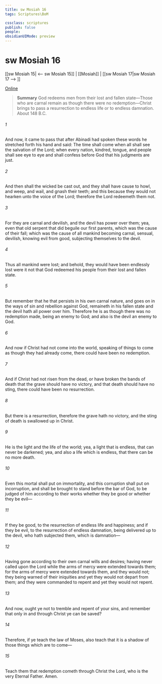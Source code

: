 ```yaml
---
title: sw Mosiah 16
tags: Scriptures\BoM

cssclass: scriptures
publish: false
people:
obsidianUIMode: preview
---
```


# sw Mosiah 16
[[sw Mosiah 15| <-- sw Mosiah 15]] | [[Mosiah]] | [[sw Mosiah 17|sw Mosiah 17 --> ]]

[Online](https://churchofjesuschrist.org/study/scriptures/bofm/mosiah/16?lang=eng)

> __Summary__
God redeems men from their lost and fallen state—Those who are carnal remain as though there were no redemption—Christ brings to pass a resurrection to endless life or to endless damnation. About 148 B.C.

###### 1 
And now, it came to pass that after Abinadi had spoken these words he stretched forth his hand and said: The time shall come when all shall see the salvation of the Lord; when every nation, kindred, tongue, and people shall see eye to eye and shall confess before God that his judgments are just.

###### 2 
And then shall the wicked be cast out, and they shall have cause to howl, and weep, and wail, and gnash their teeth; and this because they would not hearken unto the voice of the Lord; therefore the Lord redeemeth them not.

###### 3 
For they are carnal and devilish, and the devil has power over them; yea, even that old serpent that did beguile our first parents, which was the cause of their fall; which was the cause of all mankind becoming carnal, sensual, devilish, knowing evil from good, subjecting themselves to the devil.

###### 4 
Thus all mankind were lost; and behold, they would have been endlessly lost were it not that God redeemed his people from their lost and fallen state.

###### 5 
But remember that he that persists in his own carnal nature, and goes on in the ways of sin and rebellion against God, remaineth in his fallen state and the devil hath all power over him. Therefore he is as though there was no redemption made, being an enemy to God; and also is the devil an enemy to God.

###### 6 
And now if Christ had not come into the world, speaking of things to come as though they had already come, there could have been no redemption.

###### 7 
And if Christ had not risen from the dead, or have broken the bands of death that the grave should have no victory, and that death should have no sting, there could have been no resurrection.

###### 8 
But there is a resurrection, therefore the grave hath no victory, and the sting of death is swallowed up in Christ.

###### 9 
He is the light and the life of the world; yea, a light that is endless, that can never be darkened; yea, and also a life which is endless, that there can be no more death.

###### 10 
Even this mortal shall put on immortality, and this corruption shall put on incorruption, and shall be brought to stand before the bar of God, to be judged of him according to their works whether they be good or whether they be evil—

###### 11 
If they be good, to the resurrection of endless life and happiness; and if they be evil, to the resurrection of endless damnation, being delivered up to the devil, who hath subjected them, which is damnation—

###### 12 
Having gone according to their own carnal wills and desires; having never called upon the Lord while the arms of mercy were extended towards them; for the arms of mercy were extended towards them, and they would not; they being warned of their iniquities and yet they would not depart from them; and they were commanded to repent and yet they would not repent.

###### 13 
And now, ought ye not to tremble and repent of your sins, and remember that only in and through Christ ye can be saved?

###### 14 
Therefore, if ye teach the law of Moses, also teach that it is a shadow of those things which are to come—

###### 15 
Teach them that redemption cometh through Christ the Lord, who is the very Eternal Father. Amen.

